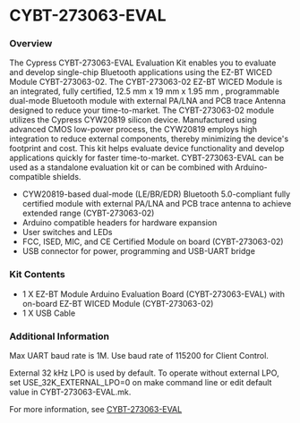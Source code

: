 # CYBT-273063-EVAL

### Overview

The Cypress CYBT-273063-EVAL Evaluation Kit enables you to evaluate and develop single-chip Bluetooth applications using the EZ-BT WICED Module CYBT-273063-02. The CYBT-273063-02 EZ-BT WICED Module is an integrated, fully certified, 12.5 mm x 19 mm x 1.95 mm , programmable dual-mode Bluetooth module with external PA/LNA and PCB trace Antenna designed to reduce your time-to-market. The CYBT-273063-02 module utilizes the Cypress CYW20819 silicon device. Manufactured using advanced CMOS low-power process, the CYW20819 employs high integration to reduce external components, thereby minimizing the device's footprint and cost. This kit helps evaluate device functionality and develop applications quickly for faster time-to-market.
CYBT-273063-EVAL can be used as a standalone evaluation kit or can be combined with Arduino-compatible shields.

* CYW20819-based dual-mode (LE/BR/EDR) Bluetooth 5.0-compliant fully certified module with external PA/LNA and PCB trace antenna to achieve extended range (CYBT-273063-02)
* Arduino compatible headers for hardware expansion
* User switches and LEDs
* FCC, ISED, MIC, and CE Certified Module on board (CYBT-273063-02)
* USB connector for power, programming and USB-UART bridge

### Kit Contents

* 1 X EZ-BT Module Arduino Evaluation Board (CYBT-273063-EVAL) with on-board EZ-BT WICED Module (CYBT-273063-02)
* 1 X USB Cable

### Additional Information

Max UART baud rate is 1M. Use baud rate of 115200 for Client Control.

External 32 kHz LPO is used by default. To operate without external LPO, set USE\_32K\_EXTERNAL\_LPO=0 on
make command line or edit default value in CYBT-273063-EVAL.mk.

For more information, see [CYBT-273063-EVAL](http://www.cypress.com/CYBT-273063-EVAL)

